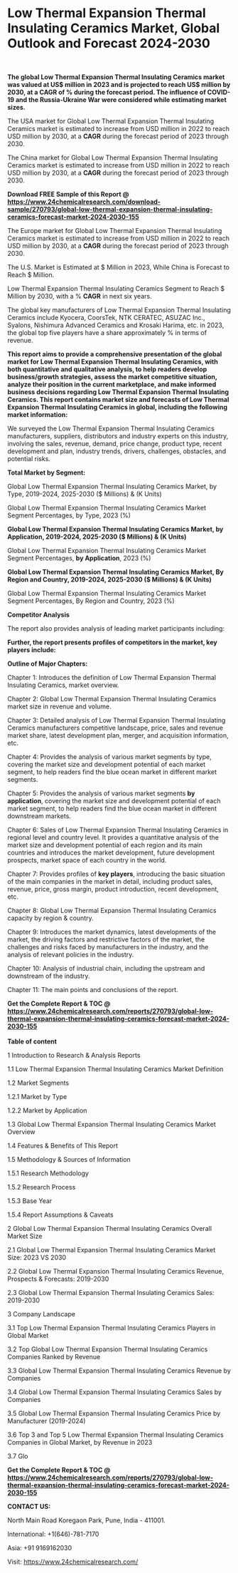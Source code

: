 <h1>Low Thermal Expansion Thermal Insulating Ceramics Market, Global Outlook and Forecast 2024-2030</h1><br/><p><strong>The global Low Thermal Expansion Thermal Insulating Ceramics market was valued at US$ million in 2023 and is projected to reach US$ million by 2030, at a <strong>CAGR</strong> of % during the forecast period. The influence of COVID-19 and the Russia-Ukraine War were considered while estimating market sizes.</strong></p><p>The USA market for Global Low Thermal Expansion Thermal Insulating Ceramics market is estimated to increase from USD million in 2022 to reach USD million by 2030, at a <strong>CAGR</strong> during the forecast period of 2023 through 2030.</p><p>The China market for Global Low Thermal Expansion Thermal Insulating Ceramics market is estimated to increase from USD million in 2022 to reach USD million by 2030, at a <strong>CAGR</strong> during the forecast period of 2023 through 2030.</p><div><b>Download FREE Sample of this Report @ <a href="https://www.24chemicalresearch.com/download-sample/270793/global-low-thermal-expansion-thermal-insulating-ceramics-forecast-market-2024-2030-155">https://www.24chemicalresearch.com/download-sample/270793/global-low-thermal-expansion-thermal-insulating-ceramics-forecast-market-2024-2030-155</a></b></div><p>The Europe market for Global Low Thermal Expansion Thermal Insulating Ceramics market is estimated to increase from USD million in 2022 to reach USD million by 2030, at a <strong>CAGR</strong> during the forecast period of 2023 through 2030.</p><p>The U.S. Market is Estimated at $ Million in 2023, While China is Forecast to Reach $ Million.</p><p>Low Thermal Expansion Thermal Insulating Ceramics Segment to Reach $ Million by 2030, with a % <strong>CAGR</strong> in next six years.</p><p>The global key manufacturers of Low Thermal Expansion Thermal Insulating Ceramics include Kyocera, CoorsTek, NTK CERATEC, ASUZAC Inc., Syalons, Nishimura Advanced Ceramics and Krosaki Harima, etc. in 2023, the global top five players have a share approximately % in terms of revenue.</p><p><strong>This report aims to provide a comprehensive presentation of the global market for Low Thermal Expansion Thermal Insulating Ceramics, with both quantitative and qualitative analysis, to help readers develop business/growth strategies, assess the market competitive situation, analyze their position in the current marketplace, and make informed business decisions regarding Low Thermal Expansion Thermal Insulating Ceramics. This report contains market size and forecasts of Low Thermal Expansion Thermal Insulating Ceramics in global, including the following market information:</strong></p><p>We surveyed the Low Thermal Expansion Thermal Insulating Ceramics manufacturers, suppliers, distributors and industry experts on this industry, involving the sales, revenue, demand, price change, product type, recent development and plan, industry trends, drivers, challenges, obstacles, and potential risks.</p><p><strong>Total Market by Segment:</strong></p><p>Global Low Thermal Expansion Thermal Insulating Ceramics Market, by Type, 2019-2024, 2025-2030 ($ Millions) & (K Units)</p><p>Global Low Thermal Expansion Thermal Insulating Ceramics Market Segment Percentages, by Type, 2023 (%)</p><p><strong>Global Low Thermal Expansion Thermal Insulating Ceramics Market, <strong>by Application</strong>, 2019-2024, 2025-2030 ($ Millions) & (K Units)</strong></p><p>Global Low Thermal Expansion Thermal Insulating Ceramics Market Segment Percentages, <strong>by Application</strong>, 2023 (%)</p><p><strong>Global Low Thermal Expansion Thermal Insulating Ceramics Market, By Region and Country, 2019-2024, 2025-2030 ($ Millions) & (K Units)</strong></p><p>Global Low Thermal Expansion Thermal Insulating Ceramics Market Segment Percentages, By Region and Country, 2023 (%)</p><p><strong>Competitor Analysis</strong></p><p>The report also provides analysis of leading market participants including:</p><p><strong>Further, the report presents profiles of competitors in the market, <strong>key players</strong> include:</strong></p><p><strong>Outline of Major Chapters:</strong></p><p>Chapter 1: Introduces the definition of Low Thermal Expansion Thermal Insulating Ceramics, market overview.</p><p>Chapter 2: Global Low Thermal Expansion Thermal Insulating Ceramics market size in revenue and volume.</p><p>Chapter 3: Detailed analysis of Low Thermal Expansion Thermal Insulating Ceramics manufacturers competitive landscape, price, sales and revenue market share, latest development plan, merger, and acquisition information, etc.</p><p>Chapter 4: Provides the analysis of various market segments by type, covering the market size and development potential of each market segment, to help readers find the blue ocean market in different market segments.</p><p>Chapter 5: Provides the analysis of various market segments <strong>by application</strong>, covering the market size and development potential of each market segment, to help readers find the blue ocean market in different downstream markets.</p><p>Chapter 6: Sales of Low Thermal Expansion Thermal Insulating Ceramics in regional level and country level. It provides a quantitative analysis of the market size and development potential of each region and its main countries and introduces the market development, future development prospects, market space of each country in the world.</p><p>Chapter 7: Provides profiles of <strong>key players</strong>, introducing the basic situation of the main companies in the market in detail, including product sales, revenue, price, gross margin, product introduction, recent development, etc.</p><p>Chapter 8: Global Low Thermal Expansion Thermal Insulating Ceramics capacity by region & country.</p><p>Chapter 9: Introduces the market dynamics, latest developments of the market, the driving factors and restrictive factors of the market, the challenges and risks faced by manufacturers in the industry, and the analysis of relevant policies in the industry.</p><p>Chapter 10: Analysis of industrial chain, including the upstream and downstream of the industry.</p><p>Chapter 11: The main points and conclusions of the report.</p><div><b>Get the Complete Report & TOC @ <a href="https://www.24chemicalresearch.com/reports/270793/global-low-thermal-expansion-thermal-insulating-ceramics-forecast-market-2024-2030-155">https://www.24chemicalresearch.com/reports/270793/global-low-thermal-expansion-thermal-insulating-ceramics-forecast-market-2024-2030-155</a></b></div><br><b>Table of content</b><p>1 Introduction to Research & Analysis Reports<br />
 
  1.1 Low Thermal Expansion Thermal Insulating Ceramics Market Definition<br />
 
  1.2 Market Segments<br />
 
  1.2.1 Market by Type<br />
 
  1.2.2 Market by Application<br />
 
  1.3 Global Low Thermal Expansion Thermal Insulating Ceramics Market Overview<br />
 
  1.4 Features & Benefits of This Report<br />
 
  1.5 Methodology & Sources of Information<br />
 
  1.5.1 Research Methodology<br />
 
  1.5.2 Research Process<br />
 
  1.5.3 Base Year<br />
 
  1.5.4 Report Assumptions & Caveats<br />
 
 2 Global Low Thermal Expansion Thermal Insulating Ceramics Overall Market Size<br />
 
  2.1 Global Low Thermal Expansion Thermal Insulating Ceramics Market Size: 2023 VS 2030<br />
 
  2.2 Global Low Thermal Expansion Thermal Insulating Ceramics Revenue, Prospects & Forecasts: 2019-2030<br />
 
  2.3 Global Low Thermal Expansion Thermal Insulating Ceramics Sales: 2019-2030<br />
 
 3 Company Landscape<br />
 
  3.1 Top Low Thermal Expansion Thermal Insulating Ceramics Players in Global Market<br />
 
  3.2 Top Global Low Thermal Expansion Thermal Insulating Ceramics Companies Ranked by Revenue<br />
 
  3.3 Global Low Thermal Expansion Thermal Insulating Ceramics Revenue by Companies<br />
 
  3.4 Global Low Thermal Expansion Thermal Insulating Ceramics Sales by Companies<br />
 
  3.5 Global Low Thermal Expansion Thermal Insulating Ceramics Price by Manufacturer (2019-2024)<br />
 
  3.6 Top 3 and Top 5 Low Thermal Expansion Thermal Insulating Ceramics Companies in Global Market, by Revenue in 2023<br />
 
  3.7 Glo<br><div><b>Get the Complete Report & TOC @ <a href="https://www.24chemicalresearch.com/reports/270793/global-low-thermal-expansion-thermal-insulating-ceramics-forecast-market-2024-2030-155">https://www.24chemicalresearch.com/reports/270793/global-low-thermal-expansion-thermal-insulating-ceramics-forecast-market-2024-2030-155</a></b></div></p>
 
 <b>CONTACT US:</b><br>
 
 North Main Road Koregaon Park, Pune, India - 411001.<br/>
 
 International: +1(646)-781-7170<br/>
 
 Asia: +91 9169162030<br/>
 
 Visit: <a href="https://www.24chemicalresearch.com/">https://www.24chemicalresearch.com/</a>
 
 <br>